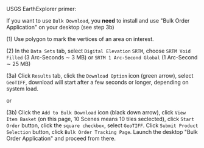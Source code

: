 USGS EarthExplorer primer:

If you want to use `Bulk Download`, you **need** to install and use "Bulk Order Application" on your desktop (see step 3b)

(1) Use polygon to mark the vertices of an area on interest.

(2) In the `Data Sets` tab, select `Digital Elevation` `SRTM`, choose `SRTM Void Filled` (3 Arc-Seconds &sim; 3 MB) or `SRTM 1 Arc-Second Global` (1 Arc-Second &sim; 25 MB)

(3a) Click `Results` tab, click the `Download Option` icon (green arrow), select `GeoTIFF`, download will start after a few seconds or longer, depending on system load.

or

(3b) Click the `Add to Bulk Download` icon (black down arrow), click `View Item Basket` (on this page, 10 Scenes means 10 tiles seclected), click `Start Order` button,  click the `square checkbox`, select `GeoTIFF`. Click `Submit Product Selection` button, click `Bulk Order Tracking Page`. Launch the desktop "Bulk Order Application" and proceed from there.
